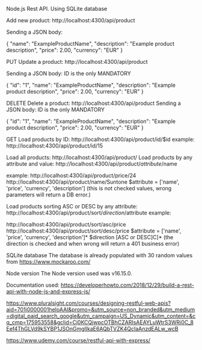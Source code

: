  Node.js Rest API. Using SQLite database

Add new product:
http://localhost:4300/api/product

Sending a JSON body:

{
	"name": "ExampleProductName",
	"description": "Example product description",
	"price": 2.00,
	"currency": "EUR" 
}




PUT
Update a product:
http://localhost:4300/api/product

Sending a JSON body: ID is the only MANDATORY

{
	"id": "1",
	"name": "ExampleProductName",
	"description": "Example product description",
	"price": 2.00,
	"currency": "EUR" 
}




DELETE
Delete a product:
http://localhost:4300/api/product
Sending a JSON body: ID is the only MANDATORY

{
	"id": "1",
	"name": "ExampleProductName",
	"description": "Example product description",
	"price": 2.00,
	"currency": "EUR" 
}



GET
Load products by ID:
http://localhost:4300/api/product/id/$id
example: http://localhost:4300/api/product/id/15


Load all products:
http://localhost:4300/api/product/
Load products by any attribute and value:
http://localhost:4300/api/product/$attribute/$name

example:
http://localhost:4300/api/product/price/24
http://localhost:4300/api/product/name/Suntone $attribute = ['name', 'price', 'currency', 'description'] (this is not checked values, wrong parameters will return a DB error.)

Load products sorting ASC or DESC by any attribute:
http://localhost:4300/api/product/sort/$direction/$attribute
example:

http://localhost:4300/api/product/sort/asc/price
http://localhost:4300/api/product/sort/desc/price
$attribute = ['name', 'price', 'currency', 'description']* $direction [ASC or DESC]C]* (the direction is checked and when wrong will return a 401 business error)

SQLite database
The database is already populated with 30 random values from https://www.mockaroo.com/

Node version
The Node version used was v16.15.0.

Documentation used:
https://developerhowto.com/2018/12/29/build-a-rest-api-with-node-js-and-express-js/

https://www.pluralsight.com/courses/designing-restful-web-apis?aid=701j0000001heIoAAI&promo=&utm_source=non_branded&utm_medium=digital_paid_search_google&utm_campaign=US_Dynamic&utm_content=&cq_cmp=175953558&gclid=Cj0KCQjwpcOTBhCZARIsAEAYLuWtrS3WRi0C_8Eef4ThGLVd9kSYBP1JSOnGmglIkaE6AQbTVZK4QcIaAnzdEALw_wcB

https://www.udemy.com/course/restful-api-with-express/
